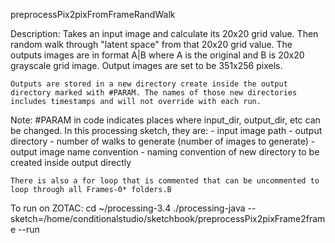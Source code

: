 preprocessPix2pixFromFrameRandWalk

Description:
	Takes an input image and calculate its 20x20 grid value. Then random walk through "latent space" from that 20x20 grid value.
	The outputs images are in format A|B where A is the original and B is 20x20 grayscale grid image. Output images are set to be 351x256 pixels.

	Outputs are stored in a new directory create inside the output directory marked with #PARAM. The names of those new directories includes timestamps and will not override with each run.

Note:
	#PARAM in code indicates places where input_dir, output_dir, etc can be changed.
	In this processing sketch, they are:
		- input image path
		- output directory
		- number of walks to generate (number of images to generate)
		- output image name convention
		- naming convention of new directory to be created inside output directly

	There is also a for loop that is commented that can be uncommented to loop through all Frames-0* folders.B	

To run on ZOTAC:
cd ~/processing-3.4
./processing-java --sketch=/home/conditionalstudio/sketchbook/preprocessPix2pixFrame2frame --run
